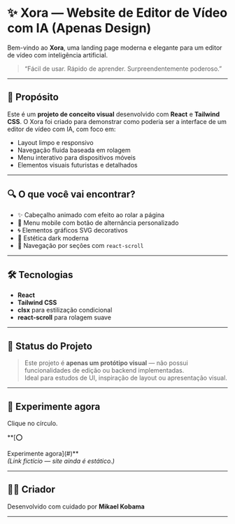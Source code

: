 # ✨ Xora — Website de Editor de Vídeo com IA (Apenas Design)

Bem-vindo ao **Xora**, uma landing page moderna e elegante para um editor de vídeo com inteligência artificial.

> “Fácil de usar. Rápido de aprender. Surpreendentemente poderoso.”

---

## 🎯 Propósito

Este é um **projeto de conceito visual** desenvolvido com **React** e **Tailwind CSS**. O Xora foi criado para demonstrar como poderia ser a interface de um editor de vídeo com IA, com foco em:

- Layout limpo e responsivo
- Navegação fluida baseada em rolagem
- Menu interativo para dispositivos móveis
- Elementos visuais futuristas e detalhados

---

## 🔍 O que você vai encontrar?

- ✨ Cabeçalho animado com efeito ao rolar a página
- 📱 Menu mobile com botão de alternância personalizado
- 🌀 Elementos gráficos SVG decorativos
- 🌙 Estética dark moderna
- 🔗 Navegação por seções com `react-scroll`

---

## 🛠 Tecnologias

- **React**
- **Tailwind CSS**
- **clsx** para estilização condicional
- **react-scroll** para rolagem suave

---

## 🧪 Status do Projeto

> Este projeto é **apenas um protótipo visual** — não possui funcionalidades de edição ou backend implementadas.  
> Ideal para estudos de UI, inspiração de layout ou apresentação visual.

---

## 🔮 Experimente agora

Clique no círculo.

\*\*[⭕

Experimente agora](#)\*\*  
_(Link fictício — site ainda é estático.)_

---

## 👨‍🎨 Criador

Desenvolvido com cuidado por **Mikael Kobama**

---
